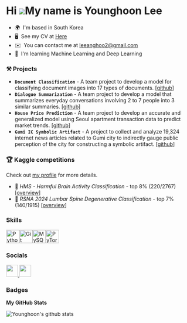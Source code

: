 Hi ![](https://user-images.githubusercontent.com/18350557/176309783-0785949b-9127-417c-8b55-ab5a4333674e.gif)My name is Younghoon Lee
=====================================================================================================================================

* 🌍  I'm based in South Korea
* 🖥️  See my CV at [Here](https://github.com/ANGHOOO/ANGHOOO/blob/main/YoungHoon%20Lee%20CV.pdf)
* ✉️  You can contact me at [leeanghoo2@gmail.com](mailto:leenaghoo2@gmail.com)
* 🧠  I'm learning Machine Learning and Deep Learning

### ⚒️ Projects
- **`Document Classification`** - A team project to develop a model for classifying document images into 17 types of documents. [[github](https://github.com/ANGHOOO/Upstage-AI-Stages/tree/main/Document%20Classification)]
- **`Dialogue Summarization`** - A team project to develop a model that summarizes everyday conversations involving 2 to 7 people into 3 similar summaries. [[github](https://github.com/ANGHOOO/Upstage-AI-Stages/tree/main/Dialogue%20Summarization)]
- **`House Price Prediction`** - A team project to develop an accurate and generalized model using Seoul apartment transaction data to predict market trends. [[github](https://github.com/ANGHOOO/Upstage-AI-Stages/tree/main/House%20Price%20Prediction)]
- **`Gumi IC Symbolic Artifact`** - A project to collect and analyze 19,324 internet news articles related to Gumi city to indirectly gauge public perception of the city for constructing a symbolic artifact. [[github](https://github.com/ANGHOOO/Gumi-Symbolic-Artifact)]


### 🏆 Kaggle competitions
Check out [my profile](https://www.kaggle.com/leeanghoo) for more details.
- 🥉 *HMS - Harmful Brain Activity Classification* - top 8% (220/2767) [[overview](https://www.kaggle.com/competitions/hms-harmful-brain-activity-classification)]
- 🥉 *RSNA 2024 Lumbar Spine Degenerative Classification* - top 7% (140/1915) [[overview](https://www.kaggle.com/competitions/rsna-2024-lumbar-spine-degenerative-classification)]
  
### Skills


<p align="left">
<a href="https://www.python.org/" target="_blank" rel="noreferrer"><img src="https://raw.githubusercontent.com/danielcranney/readme-generator/main/public/icons/skills/python-colored.svg" width="36" height="36" alt="Python" /></a><a href="https://git-scm.com/" target="_blank" rel="noreferrer"><img src="https://raw.githubusercontent.com/danielcranney/readme-generator/main/public/icons/skills/git-colored.svg" width="36" height="36" alt="Git" /></a><a href="https://www.mysql.com/" target="_blank" rel="noreferrer"><img src="https://raw.githubusercontent.com/danielcranney/readme-generator/main/public/icons/skills/mysql-colored.svg" width="36" height="36" alt="MySQL" /></a><a href="https://pytorch.org/" target="_blank" rel="noreferrer"><img src="https://raw.githubusercontent.com/danielcranney/readme-generator/main/public/icons/skills/pytorch-colored.svg" width="36" height="36" alt="PyTorch" /></a>
</p>


### Socials

<p align="left"> <a href="https://www.github.com/ANGHOOO" target="_blank" rel="noreferrer"> <picture> <source media="(prefers-color-scheme: dark)" srcset="https://raw.githubusercontent.com/danielcranney/readme-generator/main/public/icons/socials/github-dark.svg" /> <source media="(prefers-color-scheme: light)" srcset="https://raw.githubusercontent.com/danielcranney/readme-generator/main/public/icons/socials/github.svg" /> <img src="https://raw.githubusercontent.com/danielcranney/readme-generator/main/public/icons/socials/github.svg" width="32" height="32" /> </picture> </a> <a href="https://www.linkedin.com/in/younghoon-lee-565a59236/" target="_blank" rel="noreferrer"> <picture> <source media="(prefers-color-scheme: dark)" srcset="https://raw.githubusercontent.com/danielcranney/readme-generator/main/public/icons/socials/linkedin-dark.svg" /> <source media="(prefers-color-scheme: light)" srcset="https://raw.githubusercontent.com/danielcranney/readme-generator/main/public/icons/socials/linkedin.svg" /> <img src="https://raw.githubusercontent.com/danielcranney/readme-generator/main/public/icons/socials/linkedin.svg" width="32" height="32" /> </picture> </a></p>

### Badges

<b>My GitHub Stats</b>

![Younghoon's github stats](https://github-readme-stats.vercel.app/api?username=ANGHOOO&show_icons=true&hide_border=true)
